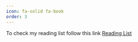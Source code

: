 ```yaml
---
icon: fa-solid fa-book
order: 3
---
```

To check my reading list follow this link [Reading List](https://www.goodreads.com/user/show/191093885-miguel-angel)